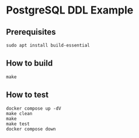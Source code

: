 # PostgreSQL DDL Example

## Prerequisites

```shell
sudo apt install build-essential
```

## How to build

```shell
make
```

## How to test

```shell
docker compose up -dV
make clean
make
make test
docker compose down
```

